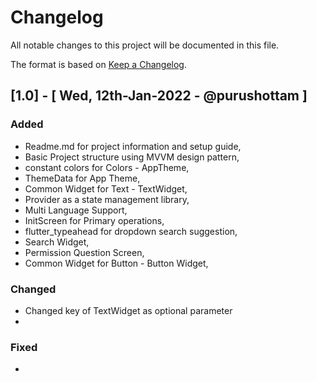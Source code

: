 # Changelog
All notable changes to this project will be documented in this file.

The format is based on [Keep a Changelog](https://keepachangelog.com/en/1.0.0/).

## [1.0] - [ Wed, 12th-Jan-2022 - @purushottam ]

### Added
- Readme.md for project information and setup guide,
- Basic Project structure using MVVM design pattern,
- constant colors for Colors - AppTheme,
- ThemeData for App Theme,
- Common Widget for Text - TextWidget,
- Provider as a state management library,
- Multi Language Support,
- InitScreen for Primary operations,
- flutter_typeahead for dropdown search suggestion,
- Search Widget,
- Permission Question Screen,
- Common Widget for Button - Button Widget,



### Changed
- Changed key of TextWidget as optional parameter
-

### Fixed
-
